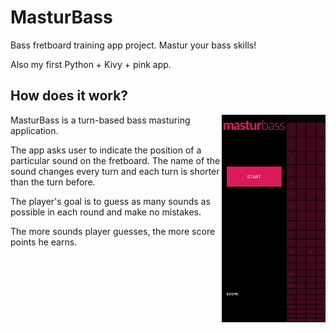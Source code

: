 # MasturBass
Bass fretboard training app project. Mastur your bass skills!

Also my first Python + Kivy + pink app.

## How does it work?

<img align="right" width="33%" src="https://github.com/szampan/mastur/blob/main/preview_gif.gif?raw=true" >

MasturBass is a turn-based bass masturing application. 

The app asks user to indicate the position of a particular sound on the fretboard. The name of the sound changes every turn and each turn is shorter than the turn before.

The player's goal is to guess as many sounds as possible in each round and make no mistakes.

The more sounds player guesses, the more score points he earns.

